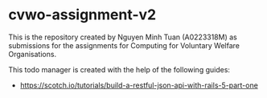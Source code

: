 # cvwo-assignment-v2

This is the repository created by Nguyen Minh Tuan (A0223318M) as submissions for the assignments for Computing for Voluntary Welfare Organisations.

This todo manager is created with the help of the following guides: 
  + https://scotch.io/tutorials/build-a-restful-json-api-with-rails-5-part-one
